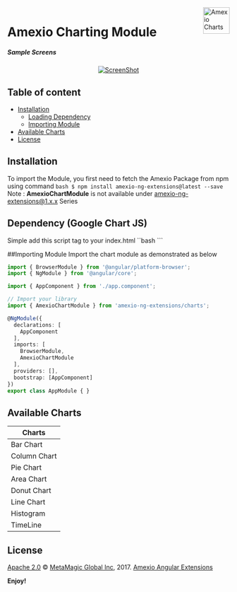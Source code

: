 <a href="https://amexio.org/">
    <img src="https://www.lesarbresdesign.info/images/plotalot/icon_plotalot.png" alt="Amexio Charts" title="Amexio" align="right" height="60" />
</a>

Amexio Charting Module
======================
<div align="center">
<h5 align="left">Sample Screens</h5>
  <a href="http://amexio.org/demoapp/">
    <img src="https://image.ibb.co/ndAycF/chart2_1.png"
      alt="ScreenShot" />
      </a>
</div>


## Table of content

- [Installation](#installation)
    - [Loading Dependency](#dependency-google-chart-js)
    - [Importing Module](#dependency-google-chart-js)
- [Available Charts](#available-charts)
- [License](#license)


## Installation
To import the Module, you first need to fetch the Amexio Package from npm using command ```bash $ npm install amexio-ng-extensions@latest --save ```
Note : <b>AmexioChartModule</b> is not available under amexio-ng-extensions@1.x.x Series

## Dependency (Google Chart JS)
Simple add this script tag to your index.html
``bash <script type="text/javascript" src="https://www.gstatic.com/charts/loader.js"></script> ```

##Importing Module
Import the chart module as demonstrated as below

```typescript
import { BrowserModule } from '@angular/platform-browser';
import { NgModule } from '@angular/core';

import { AppComponent } from './app.component';

// Import your library
import { AmexioChartModule } from 'amexio-ng-extensions/charts';

@NgModule({
  declarations: [
    AppComponent
  ],
  imports: [
    BrowserModule,
    AmexioChartModule
  ],
  providers: [],
  bootstrap: [AppComponent]
})
export class AppModule { }
```

## Available Charts

| Charts        |
| ------------- |
| Bar Chart     |
| Column Chart  |
| Pie Chart     |
| Area Chart    |
| Donut Chart   |
| Line Chart    |
| Histogram     |
| TimeLine      |


## License

[Apache 2.0](http://www.amexio.org/metamagic-showcase/license.html) © [MetaMagic Global Inc](http://www.metamagicglobal.com/), 2017. [Amexio Angular Extensions](http://www.amexio.tech)

**Enjoy!**
